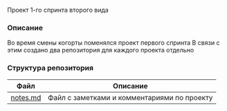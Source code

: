  Проект 1-го спринта второго вида

### Описание
Во время смены когорты поменялся проект первого спринта
В связи с этим создано два репозитория для каждого проекта отдельно

### Структура репозитория

| Файл | Описание |
|----------|----------|
|[notes.md](https://github.com/vkhdk/de-project-sprint-1-1/blob/main/notes.md) | Файл с заметками и комментариями по проекту |